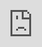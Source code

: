 ```yaml
---
new: true
footer: true
header: true
updated: false
layout: templates/new/help/post-new.html
title: How to Redeem a Helperbird Pro Voucher
description:
  Learn how to redeem your Helperbird Pro voucher with this simple, step-by-step guide. Activate
  your Pro features and enhance your browsing experience quickly and easily.
keywords:
  Helperbird Pro voucher, redeem Helperbird Pro, activate Helperbird Pro, Helperbird accessibility
  tools, Helperbird Pro features, redeem voucher Helperbird, Helperbird Pro activation, Helperbird
  Pro guide, accessibility software, Helperbird for Chrome, Helperbird for Firefox, Helperbird for
  Edge, upgrade Helperbird, accessibility extension, Helperbird Pro tutorial
youtubeId: vwT8SAJfU3E
cardTitle: Redeem a Helperbird Pro Voucher
featureDescription:
  Learn how to redeem your Helperbird Pro voucher with this simple, step-by-step guide. Activate
  your Pro features and enhance your browsing experience quickly and easily.
date: 2016-01-04
headerTags:
  [
    { tag: 'find-your-voucher-code', title: 'Find Your Voucher Code' },
    { tag: 'go-to-the-redemption-page', title: 'Go to the Redemption Page' },
    { tag: 'apply-your-code-and-activate', title: 'Apply Your Code and Activate' }
  ]
tags:
  - introduction
  - helpguides
  - introductionHelpGuides
url: help/how-to-redeem-helperbird-pro-voucher/
permalink: help/how-to-redeem-helperbird-pro-voucher/
---
```


Got a Helperbird Pro voucher? Great! Let's get it redeemed so you can start using all the Pro features. This process takes just a couple of minutes.

---

## Step 1: Find Your Voucher Code

Your voucher code should be in an email from us or from one of our partners. 

It's a unique code that looks something like a series of letters and numbers. Copy this code—you'll need it in the next step.

---

## Step 2: Go to the Redemption Page

Head to our [voucher redemption page](https://www.helperbird.com/redeem/). This is a special signup page designed specifically for voucher codes.

---

## Step 3: Apply Your Code and Activate

On the redemption page, look for the **Add promotion code** field. 

Paste your voucher code into this field. 

The price will automatically update to **$0.00**, which means your voucher is working. 

Now enter your email address and click the **Start Trial** button to finish up. 

You'll get a confirmation email letting you know your account now has Helperbird Pro benefits.

**Tip:** Keep your confirmation email handy! It contains your subscription details and can be useful if you ever need to contact support.

---

## Video Tutorial

{% if youtubeId %}
<div class="aspect-w-16 aspect-h-9 mt-12 mb-12">
<iframe
  style="position: absolute; top: 0; left: 0; width: 100%; height: 100%"
  src="https://www.youtube-nocookie.com/embed/{{youtubeId}}"
  title="YouTube video player"
  frameborder="0"
  allow="accelerometer; autoplay; clipboard-write; encrypted-media; gyroscope; picture-in-picture; web-share"
  allowfullscreen
></iframe>
</div>
{% else %}
Coming soon
{% endif %}

---

## Need Additional Help?

Having trouble redeeming your voucher? Reach out to our [Helperbird support team](/support/) and we'll get you sorted out right away!